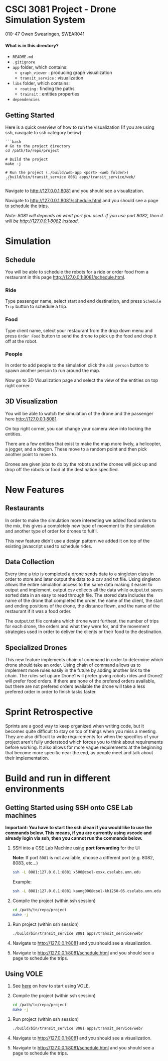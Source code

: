 # CSCI 3081 Project - Drone Simulation System

010-47
Owen Swearingen, SWEAR041

#### What is in this directory?
<ul>
  <li>  <code>README.md</code>
  <li>  <code>.gitignore</code>
  <li>  <code>app</code> folder, which contains:
    <ul>
      <li>  <code>graph_viewer</code> : producing graph visualization
      <li>  <code>transit_service</code> : visualization
    </ul>
  <li>  <code>libs</code> folder, which contains:
    <ul>
      <li>  <code>routing</code> : finding the paths
      <li>  <code>trainsit</code> : entities properties
    </ul>
  <li>  <code>dependencies</code>
</ul>

## Getting Started

Here is a quick overview of how to run the visualization (If you are using ssh, navigate to ssh category below):

    ```bash
    # Go to the project directory
    cd /path/to/repo/project
    
    # Build the project
    make -j
    
    # Run the project (./build/web-app <port> <web folder>)
    ./build/bin/transit_service 8081 apps/transit_service/web/
    ```
    
Navigate to http://127.0.0.1:8081 and you should see a visualization.

Navigate to http://127.0.0.1:8081/schedule.html and you should see a page to schedule the trips.

*Note: 8081 will depends on what port you used. If you use port 8082, then it will be http://127.0.0.1:8082 instead.*

# Simulation

## Schedule
You will be able to schedule the robots for a ride or order food from a restaurant in this page http://127.0.0.1:8081/schedule.html. 

### Ride
Type passenger name, select start and end destination, and press `Schedule Trip` button to schedule a trip. 

### Food
Type client name, select your restaurant from the drop down menu and press `Order Food` button to send the drone to pick up the food and drop it off at the robot. 

### People
In order to add people to the simulation click the `add person` button to spawn another person to run around the map.

Now go to 3D Visualization page and select the view of the entities on top right corner.

## 3D Visualization
You will be able to watch the simulation of the drone and the passenger here http://127.0.0.1:8081.

On top right corner, you can change your camera view into locking the entities.

There are a few entities that exist to make the map more lively, a helicopter, a jogger, and a dragon. These move to a random point and then pick another point to move to.

Drones are given jobs to do by the robots and the drones will pick up and drop off the robots or food at the destination specified.


# New Features

## Restaurants
In order to make the simulation more interesting we added food orders to the mix, this gives a completely new type of movement to the simulation and another type of order for drones to fulfil. 

This new feature didn't use a design pattern we added it on top of the existing javascript used to schedule rides.

 ## Data Collection
 Every time a trip is completed a drone sends data to a singleton class in order to store and later output the data to a csv and txt file. Using singleton allows the entire simulation access to the same data making it easier to output and implement. output.csv collects all the data while output.txt saves sorted data in an easy to read through file. The stored data includes the name of the drone that completed the order, the name of the client, the start and ending positions of the drone, the distance flown, and the name of the restaurant if it was a food order.

 The output.txt file contains which drone went furthest, the number of trips for each drone, the orders and what they were for, and the movement strategies used in order to deliver the clients or their food to the destination.

 ## Specialized Drones
 This new feature implements chain of command in order to determine which drone should take an order. Using chain of command allows us to implement more rules easily in the future by adding another link to the chain. The rules set up are Drone1 will prefer giving robots rides and Drone2 will prefer food orders. If there are none of the prefered orders available, but there are not prefered orders available the drone will take a less prefered order in order to finish tasks faster.

# Sprint Retrospective
Sprints are a good way to keep organized when writing code, but it becomes quite difficult to stay on top of things when you miss a meeting. They are also difficult to write requirements for when the specifics of your project aren't fully understood which forces you to think about requirements before working. It also allows for more vague requirements at the beginning that become more specific near the end, as people meet and talk about their implementation.


# Build and run in different environments

## Getting Started using SSH onto CSE Lab machines

**Important: You have to start the ssh clean if you would like to use the commands below. This means, if you are currently using vscode and already login via ssh, then you cannot run the commands below.**

1. SSH into a CSE Lab Machine using **port forwarding** for the UI

   **Note:** If port `8081` is not available, choose a different port (e.g. 8082, 8083, etc...)

    ```bash
    ssh -L 8081:127.0.0.1:8081 x500@csel-xxxx.cselabs.umn.edu
    ```
    
    Example:
    ```bash
    ssh -L 8081:127.0.0.1:8081 kaung006@csel-kh1250-05.cselabs.umn.edu
    ```

2. Compile the project (within ssh session)

    ```bash
    cd /path/to/repo/project
    make -j
    ```
    
 3. Run project (within ssh session)

    ```bash
    ./build/bin/transit_service 8081 apps/transit_service/web/
    ```

5. Navigate to http://127.0.0.1:8081 and you should see a visualization.

6. Navigate to http://127.0.0.1:8081/schedule.html and you should see a page to schedule the trips.

## Using VOLE

1. See [here](https://github.umn.edu/umn-csci-3081-S23/FAQs/tree/main/VOLE) on how to start using VOLE.

2. Compile the project (within ssh session)

    ```bash
    cd /path/to/repo/project
    make -j
    ```
    
  3. Run project (within ssh session)

      ```bash
      ./build/bin/transit_service 8081 apps/transit_service/web/
      ```

  4. Navigate to http://127.0.0.1:8081 and you should see a visualization.

  5. Navigate to http://127.0.0.1:8081/schedule.html and you should see a page to schedule the trips.